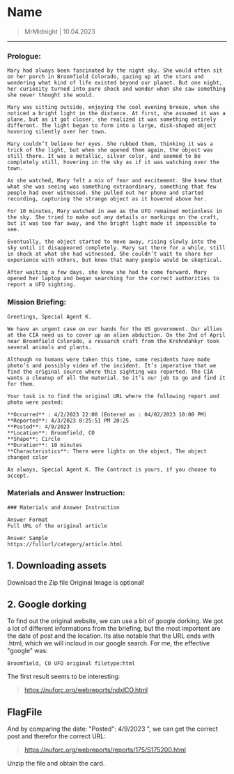 # Name
> MrMidnight | 10.04.2023
-----------------------------------------

### Prologue:
```
Mary had always been fascinated by the night sky. She would often sit on her porch in Broomfield Colorado, gazing up at the stars and wondering what kind of life existed beyond our planet. But one night, her curiosity turned into pure shock and wonder when she saw something she never thought she would.

Mary was sitting outside, enjoying the cool evening breeze, when she noticed a bright light in the distance. At first, she assumed it was a plane, but as it got closer, she realized it was something entirely different. The light began to form into a large, disk-shaped object hovering silently over her town.

Mary couldn’t believe her eyes. She rubbed them, thinking it was a trick of the light, but when she opened them again, the object was still there. It was a metallic, silver color, and seemed to be completely still, hovering in the sky as if it was watching over the town.

As she watched, Mary felt a mix of fear and excitement. She knew that what she was seeing was something extraordinary, something that few people had ever witnessed. She pulled out her phone and started recording, capturing the strange object as it hovered above her.

For 10 minutes, Mary watched in awe as the UFO remained motionless in the sky. She tried to make out any details or markings on the craft, but it was too far away, and the bright light made it impossible to see.

Eventually, the object started to move away, rising slowly into the sky until it disappeared completely. Mary sat there for a while, still in shock at what she had witnessed. She couldn’t wait to share her experience with others, but knew that many people would be skeptical.

After waiting a few days, she knew she had to come forward. Mary opened her laptop and began searching for the correct authorities to report a UFO sighting.
```


### Mission Briefing:

```
Greetings, Special Agent K.

We have an urgent case on our hands for the US government. Our allies at the CIA need us to cover up an alien abduction. On the 2nd of April near Broomfield Colorado, a research craft from the Krohndahkyr took several animals and plants.

Although no humans were taken this time, some residents have made photo’s and possibly video of the incident. It’s imperative that we find the original source where this sighting was reported. The CIA wants a cleanup of all the material. So it’s our job to go and find it for them.

Your task is to find the original URL where the following report and photo were posted:

**Occurred** : 4/2/2023 22:00 (Entered as : 04/02/2023 10:00 PM)  
**Reported**: 4/3/2023 8:25:51 PM 20:25  
**Posted**: 4/9/2023  
**Location**: Broomfield, CO  
**Shape**: Circle  
**Duration**: 10 minutes  
**Characteristics**: There were lights on the object, The object changed color

As always, Special Agent K. The Contract is yours, if you choose to accept.
```


### Materials and Answer Instruction:
```
### Materials and Answer Instruction

Answer Format
Full URL of the original article

Answer Sample
https://fullurl/category/article.html
```

## 1. Downloading assets

Download the Zip file
Original Image is optional!

## 2. Google dorking

To find out the original website, we can use a bit of google dorking. We got a lot of different informations from the briefing, but the most importent are the date of post and the location. Its also notable that the URL ends with .html, which we will incloud in our google search. For me, the effective "google" was:
```
Broomfield, CO UFO original filetype:html
```

The first result seems to be interesting:
>https://nuforc.org/webreports/ndxlCO.html


## FlagFile

And by comparing the date: "Posted": 4/9/2023 ", we can get the correct post and therefor the correct URL:
>https://nuforc.org/webreports/reports/175/S175200.html

Unzip the file and obtain the card.